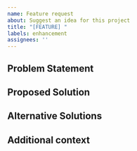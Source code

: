 ```yaml
---
name: Feature request
about: Suggest an idea for this project
title: "[FEATURE] "
labels: enhancement
assignees: ''
---
```


## Problem Statement

<!-- A clear and concise description of what problem this feature would solve. 
For example: I'm always frustrated when [...] -->

## Proposed Solution

<!-- A clear and concise description of what you want to happen -->

## Alternative Solutions

<!-- A clear and concise description of any alternative solutions or features you've considered -->

## Additional context

<!-- Add any other context, screenshots, or examples about the feature request here -->
